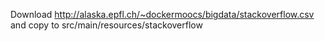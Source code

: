 
Download http://alaska.epfl.ch/~dockermoocs/bigdata/stackoverflow.csv 
and copy to src/main/resources/stackoverflow
